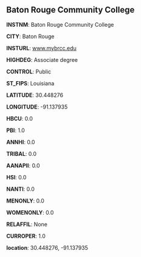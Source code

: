 
Baton Rouge Community College
---
**INSTNM**: Baton Rouge Community College

**CITY**: Baton Rouge

**INSTURL**: www.mybrcc.edu

**HIGHDEG**: Associate degree

**CONTROL**: Public

**ST_FIPS**: Louisiana

**LATITUDE**: 30.448276

**LONGITUDE**: -91.137935

**HBCU**: 0.0

**PBI**: 1.0

**ANNHI**: 0.0

**TRIBAL**: 0.0

**AANAPII**: 0.0

**HSI**: 0.0

**NANTI**: 0.0

**MENONLY**: 0.0

**WOMENONLY**: 0.0

**RELAFFIL**: None

**CURROPER**: 1.0

**location**: 30.448276, -91.137935